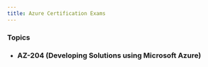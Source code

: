 ```yaml
---
title: Azure Certification Exams
---
```


### Topics
- ### AZ-204 (Developing Solutions using Microsoft Azure)

